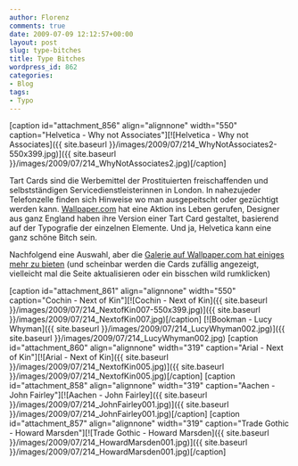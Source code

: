 ```yaml
---
author: Florenz
comments: true
date: 2009-07-09 12:12:57+00:00
layout: post
slug: type-bitches
title: Type Bitches
wordpress_id: 862
categories:
- Blog
tags:
- Typo
---
```


[caption id="attachment_856" align="alignnone" width="550" caption="Helvetica  - Why not Associates"][![Helvetica  - Why not Associates]({{ site.baseurl }}/images/2009/07/214_WhyNotAssociates2-550x399.jpg)]({{ site.baseurl }}/images/2009/07/214_WhyNotAssociates2.jpg)[/caption]

Tart Cards sind die Werbemittel der Prostituierten freischaffenden und selbstständigen Servicedienstleisterinnen in London. In nahezujeder Telefonzelle finden sich Hinweise wo man ausgepeitscht oder gezüchtigt werden kann. [Wallpaper.com](http://www.wallpaper.com) hat eine Aktion ins Leben gerufen, Designer aus ganz England haben ihre Version einer Tart Card gestaltet, basierend auf der Typografie der einzelnen Elemente. Und ja, Helvetica kann eine ganz schöne Bitch sein.

Nachfolgend eine Auswahl, aber die [Galerie auf Wallpaper.com hat einiges mehr zu bieten](http://www.wallpaper.com/sex-issue/tart-cards/) (und scheinbar werden die Cards zufällig angezeigt, vielleicht mal die Seite aktualisieren oder ein bisschen wild rumklicken)

[caption id="attachment_861" align="alignnone" width="550" caption="Cochin - Next of Kin"][![Cochin - Next of Kin]({{ site.baseurl }}/images/2009/07/214_NextofKin007-550x399.jpg)]({{ site.baseurl }}/images/2009/07/214_NextofKin007.jpg)[/caption]
[![Bookman - Lucy Whyman]({{ site.baseurl }}/images/2009/07/214_LucyWhyman002.jpg)]({{ site.baseurl }}/images/2009/07/214_LucyWhyman002.jpg)
[caption id="attachment_860" align="alignnone" width="319" caption="Arial - Next of Kin"][![Arial - Next of Kin]({{ site.baseurl }}/images/2009/07/214_NextofKin005.jpg)]({{ site.baseurl }}/images/2009/07/214_NextofKin005.jpg)[/caption]
[caption id="attachment_858" align="alignnone" width="319" caption="Aachen - John Fairley"][![Aachen - John Fairley]({{ site.baseurl }}/images/2009/07/214_JohnFairley001.jpg)]({{ site.baseurl }}/images/2009/07/214_JohnFairley001.jpg)[/caption]
[caption id="attachment_857" align="alignnone" width="319" caption="Trade Gothic - Howard Marsden"][![Trade Gothic - Howard Marsden]({{ site.baseurl }}/images/2009/07/214_HowardMarsden001.jpg)]({{ site.baseurl }}/images/2009/07/214_HowardMarsden001.jpg)[/caption]
